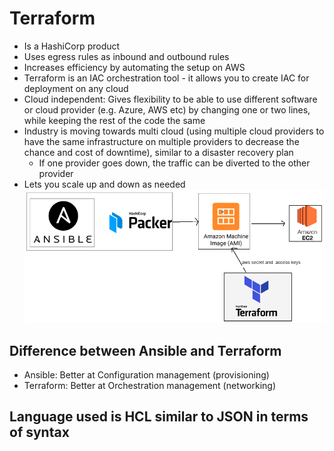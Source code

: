 # Terraform
- Is a HashiCorp product
- Uses egress rules as inbound and outbound rules
- Increases efficiency by automating the setup on AWS
- Terraform is an IAC orchestration tool - it allows you to create IAC for
deployment on any cloud
- Cloud independent: Gives flexibility to be able to use different software or
cloud provider (e.g. Azure, AWS etc) by changing one or two lines, while keeping
 the rest of the
  code the same
- Industry is moving towards multi cloud (using multiple cloud providers to
  have the same infrastructure on multiple providers to decrease the chance
  and cost of downtime), similar to a disaster recovery plan
  - If one provider goes down, the traffic can be diverted to the other provider
- Lets you scale up and down as needed
![Terraform](images/terraform_diagram.png)
## Difference between Ansible and Terraform
- Ansible: Better at Configuration management (provisioning)
- Terraform: Better at Orchestration management (networking)
## Language used is HCL similar to JSON in terms of syntax
